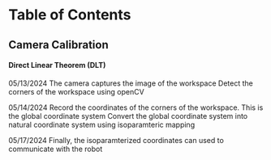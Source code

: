 # Table of Contents

## Camera Calibration
#### Direct Linear Theorem (DLT) 

05/13/2024
The camera captures the image of the workspace
Detect the corners of the workspace using openCV

05/14/2024
Record the coordinates of the corners of the workspace. This is the global coordinate system
Convert the global coordinate system into natural coordinate system using isoparamteric mapping

05/17/2024
Finally, the isoparamterized coordinates can used to communicate with the robot 
